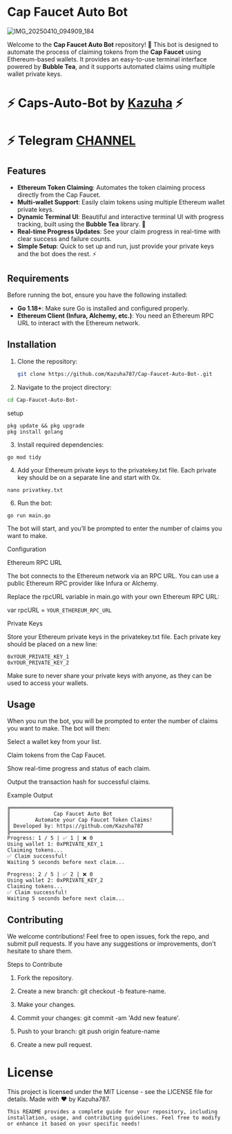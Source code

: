 # Cap Faucet Auto Bot     
![IMG_20250410_094909_184](https://github.com/user-attachments/assets/1f62dc38-606c-47c0-9553-6632811530d3)


Welcome to the **Cap Faucet Auto Bot** repository! 🚀 This bot is designed to automate the process of claiming tokens from the **Cap Faucet** using Ethereum-based wallets. It provides an easy-to-use terminal interface powered by **Bubble Tea**, and it supports automated claims using multiple wallet private keys. 

# ⚡ Caps-Auto-Bot by [ Kazuha](https://github.com/Kazuha787) ⚡
# ⚡ Telegram [CHANNEL](https://t.me/Offical_Im_kazuha)
## Features

- **Ethereum Token Claiming**: Automates the token claiming process directly from the Cap Faucet.
- **Multi-wallet Support**: Easily claim tokens using multiple Ethereum wallet private keys.
- **Dynamic Terminal UI**: Beautiful and interactive terminal UI with progress tracking, built using the **Bubble Tea** library. 🌈
- **Real-time Progress Updates**: See your claim progress in real-time with clear success and failure counts.
- **Simple Setup**: Quick to set up and run, just provide your private keys and the bot does the rest. ⚡️

## Requirements

Before running the bot, ensure you have the following installed:

- **Go 1.18+**: Make sure Go is installed and configured properly.
- **Ethereum Client (Infura, Alchemy, etc.)**: You need an Ethereum RPC URL to interact with the Ethereum network.

## Installation

1. Clone the repository:
   ```bash
   git clone https://github.com/Kazuha787/Cap-Faucet-Auto-Bot-.git
   ```
2. Navigate to the project directory:
```sh
cd Cap-Faucet-Auto-Bot-
```
setup 
```
pkg update && pkg upgrade
pkg install golang
```

3. Install required dependencies:
```
go mod tidy
```

4. Add your Ethereum private keys to the privatekey.txt file. Each private key should be on a separate line and start with 0x.
```
nano privatkey.txt
```

6. Run the bot:
```
go run main.go
```
The bot will start, and you’ll be prompted to enter the number of claims you want to make.

Configuration

Ethereum RPC URL

The bot connects to the Ethereum network via an RPC URL. You can use a public Ethereum RPC provider like Infura or Alchemy.

Replace the rpcURL variable in main.go with your own Ethereum RPC URL:

var rpcURL = `YOUR_ETHEREUM_RPC_URL`

Private Keys

Store your Ethereum private keys in the privatekey.txt file. Each private key should be placed on a new line:
```
0xYOUR_PRIVATE_KEY_1
0xYOUR_PRIVATE_KEY_2
```

Make sure to never share your private keys with anyone, as they can be used to access your wallets.

## Usage

When you run the bot, you will be prompted to enter the number of claims you want to make. The bot will then:

Select a wallet key from your list.

Claim tokens from the Cap Faucet.

Show real-time progress and status of each claim.

Output the transaction hash for successful claims.

Example Output
```
╔════════════════════════════════════════════════════╗
║              Cap Faucet Auto Bot                   ║
║        Automate your Cap Faucet Token Claims!      ║
║ Developed by: https://github.com/Kazuha787         ║
╠════════════════════════════════════════════════════╣
Progress: 1 / 5 | ✅ 1 | ❌ 0
Using wallet 1: 0xPRIVATE_KEY_1
Claiming tokens...
✅ Claim successful!
Waiting 5 seconds before next claim...

Progress: 2 / 5 | ✅ 2 | ❌ 0
Using wallet 2: 0xPRIVATE_KEY_2
Claiming tokens...
✅ Claim successful!
Waiting 5 seconds before next claim...
```
## Contributing

We welcome contributions! Feel free to open issues, fork the repo, and submit pull requests. If you have any suggestions or improvements, don't hesitate to share them.

Steps to Contribute

1. Fork the repository.

2. Create a new branch: git checkout -b feature-name.

3. Make your changes.

4. Commit your changes: git commit -am 'Add new feature'.

5. Push to your branch: git push origin feature-name

6. Create a new pull request.

# License
This project is licensed under the MIT License - see the LICENSE file for details.
Made with ❤️ by Kazuha787.
```
This README provides a complete guide for your repository, including installation, usage, and contributing guidelines. Feel free to modify or enhance it based on your specific needs!
```
